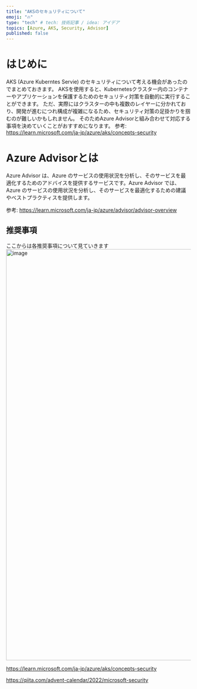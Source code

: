 ```yaml
---
title: "AKSのセキュリティについて"
emoji: "🔥"
type: "tech" # tech: 技術記事 / idea: アイデア
topics: [Azure, AKS, Security, Advisor]
published: false
---
```


# はじめに
AKS (Azure Kuberntes Servie) のセキュリティについて考える機会があったのでまとめておきます。
AKSを使用すると、Kubernetesクラスター内のコンテナーやアプリケーションを保護するためのセキュリティ対策を自動的に実行することができます。
ただ、実際にはクラスターの中も複数のレイヤーに分かれており、開発が進むにつれ構成が複雑になるため、セキュリティ対策の足掛かりを掴むのが難しいかもしれません。
そのためAzure Advisorと組み合わせて対応する事項を決めていくことがおすすめになります。
参考:
https://learn.microsoft.com/ja-jp/azure/aks/concepts-security

# Azure Advisorとは
Azure Advisor は、Azure のサービスの使用状況を分析し、そのサービスを最適化するためのアドバイスを提供するサービスです。Azure Advisor では、Azure のサービスの使用状況を分析し、そのサービスを最適化するための建議やベストプラクティスを提供します。

参考:
https://learn.microsoft.com/ja-jp/azure/advisor/advisor-overview

## 推奨事項
ここからは各推奨事項について見ていきます
<img width="1118" alt="image" src="https://user-images.githubusercontent.com/12478466/206450590-4a9b94da-0226-442a-ad3b-53c2a6d6f074.png">


https://learn.microsoft.com/ja-jp/azure/aks/concepts-security


https://qiita.com/advent-calendar/2022/microsoft-security

